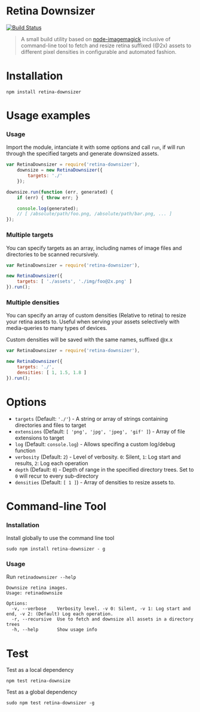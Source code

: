 
# Retina Downsizer

[![Build Status](https://travis-ci.org/tancredi/node-retina-downsizer.png)](https://travis-ci.org/tancredi/node-retina-downsizer)

> A small build utility based on [node-imagemagick](https://github.com/rsms/node-imagemagick) inclusive of command-line tool to fetch and resize retina suffixed (@2x) assets to different pixel densities in configurable and automated fashion.

# Installation

``npm install retina-downsizer``

# Usage examples

### Usage

Import the module, intanciate it with some options and call `run`, if will run through the specified targets and generate downsized assets.

```javascript
var RetinaDownsizer = require('retina-downsizer'),
    downsize = new RetinaDownsizer({
        targets: './'
    });

downsize.run(function (err, generated) {
    if (err) { throw err; }

    console.log(generated);
    // [ /absolute/path/foo.png, /absolute/path/bar.png, ... ]
});
```

### Multiple targets

You can specify targets as an array, including names of image files and directories to be scanned recursively.

```javascript
var RetinaDownsizer = require('retina-downsizer'),

new RetinaDownsizer({
    targets: [ './assets', './img/foo@2x.png' ]
}).run();
```

### Multiple densities

You can specify an array of custom densities (Relative to retina) to resize your retina assets to.
Useful when serving your assets selectively with media-queries to many types of devices.

Custom densities will be saved with the same names, suffixed @x.x

```javascript
var RetinaDownsizer = require('retina-downsizer'),

new RetinaDownsizer({
    targets: './',
    densities: [ 1, 1.5, 1.8 ]
}).run();
```

# Options

* `targets` (Default: `'./'`) - A string or array of strings containing directories and files to target
* `extensions` (Default: `[ 'png', 'jpg', 'jpeg', 'gif' ]`) - Array of file extensions to target
* `log` (Default: `console.log`) - Allows specifing a custom log/debug function
* `verbosity` (Default: `2`) - Level of verbosity. `0`: Silent, `1`: Log start and results, `2`: Log each operation
* `depth` (Default: `0`) - Depth of range in the specified directory trees. Set to `0` will recur to every sub-directory
* `densities` (Default: `[ 1 ]`) - Array of densities to resize assets to.

# Command-line Tool

### Installation

Install globally to use the command line tool

```
sudo npm install retina-downsizer - g
```

### Usage

Run `retinadownsizer --help`

```
Downsize retina images.
Usage: retinadownsize

Options:
  -v, --verbose    Verbosity level. -v 0: Silent, -v 1: Log start and end, -v 2: (Default) Log each operation.
  -r, --recursive  Use to fetch and downsize all assets in a directory trees                                  
  -h, --help       Show usage info   
```

# Test

Test as a local dependency

```
npm test retina-downsize
```

Test as a global dependency

```
sudo npm test retina-downsizer -g
```

